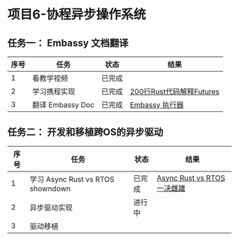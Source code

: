 # 项目6-协程异步操作系统

## 任务一： Embassy 文档翻译
| 序号  | 任务  | 状态  | 结果  |
| --- | --- | --- | --- |
| 1   | 看教学视频 | 已完成 |  [](https://github.com/lighkLife/new-blog/blob/main/%E3%80%8A%E6%93%8D%E4%BD%9C%E7%B3%BB%E7%BB%9F%E4%B8%93%E9%A2%98%E8%AE%AD%E7%BB%83%E8%AF%BE%E3%80%8B%E7%AC%94%E8%AE%B0.md)   |
| 2   | 学习携程实现 | 已完成 | [200行Rust代码解释Futures](https://github.com/lighkLife/new-blog/blob/main/200%E8%A1%8CRust%E4%BB%A3%E7%A0%81%E8%A7%A3%E9%87%8AFutures.md) |
| 3   | 翻译 Embassy Doc | 已完成 | [Embassy 执行器](https://github.com/lighkLife/new-blog/blob/main/Embassy%E6%89%A7%E8%A1%8C%E5%99%A8.md) |

## 任务二： 开发和移植跨OS的异步驱动

| 序号  | 任务  | 状态  | 结果  |
| --- | --- | --- | --- |
| 1   | 学习 Async Rust vs RTOS showndown | 已完成 |  [Async Rust vs RTOS 一决雌雄](https://github.com/lighkLife/new-blog/blob/main/Async%20Rust%20vs%20RTOS%20%E4%B8%80%E5%86%B3%E9%9B%8C%E9%9B%84.md)|
| 2   | 异步驱动实现 | 进行中 | |
| 3   | 驱动移植 |  | |


